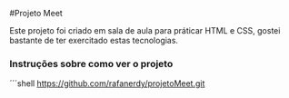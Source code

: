 #Projeto Meet

Este projeto foi criado em sala de aula para práticar HTML e CSS, gostei bastante de ter exercitado estas tecnologias.

### Instruções sobre como ver o projeto

´´´shell
https://github.com/rafanerdy/projetoMeet.git

